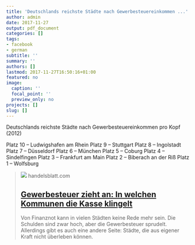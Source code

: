 ```yaml
---
title: 'Deutschlands reichste Städte nach Gewerbesteuereinkommen ...'
author: admin
date: 2017-11-27
output: pdf_document
categories: []
tags:
- facebook
- german
subtitle: ''
summary: ''
authors: []
lastmod: 2017-11-27T16:50:16+01:00
featured: no
image:
  caption: ''
  focal_point: ''
  preview_only: no
projects: []
slug: []
---
```

Deutschlands reichste Städte nach Gewerbesteuereinkommen pro Kopf (2012)

Platz 10 – Ludwigshafen am Rhein
Platz 9 – Stuttgart
Platz 8 – Ingolstadt
Platz 7 – Düsseldorf
Platz 6 – München
Platz 5 – Coburg
Platz 4 – Sindelfingen
Platz 3 – Frankfurt am Main
Platz 2 – Biberach an der Riß
Platz 1 – Wolfsburg
> [![](https://www.handelsblatt.com/images/wolfsburg_24_10_2012_4/7295686/3-format2003.jpg)](https://www.handelsblatt.com/politik/deutschland/gewerbesteuer-zieht-an-wohl-und-wehe-haengt-von-der-industrie-ab-auch-im-westen/7294872-3.html)
> handelsblatt.com
> ## [Gewerbesteuer zieht an: In welchen Kommunen die Kasse klingelt](https://www.handelsblatt.com/politik/deutschland/gewerbesteuer-zieht-an-wohl-und-wehe-haengt-von-der-industrie-ab-auch-im-westen/7294872-3.html)
>
>Von Finanznot kann in vielen Städten keine Rede mehr sein. Die Schulden sind zwar hoch, aber die Gewerbesteuer sprudelt. Allerdings gibt es auch eine andere Seite: Städte, die aus eigener Kraft nicht überleben können.

